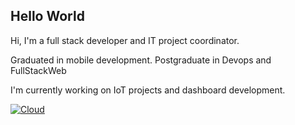 ## Hello World

Hi, I'm a full stack developer and IT project coordinator.

Graduated in mobile development.
Postgraduate in Devops and FullStackWeb

I'm currently working on IoT projects and dashboard development.

[![Cloud](https://skillicons.dev/icons?i=aws,gcp,azure,react,vue,flutter&perline=3)](https://skillicons.dev)

